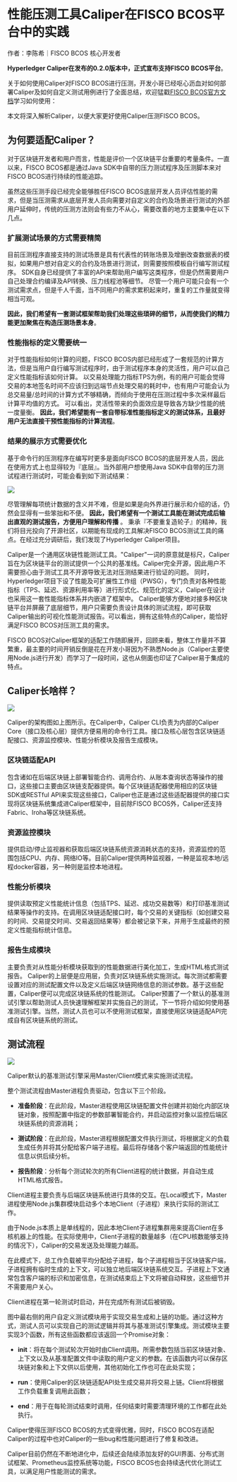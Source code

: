# 性能压测工具Caliper在FISCO BCOS平台中的实践

作者：李陈希｜FISCO BCOS 核心开发者

**Hyperledger Caliper在发布的0.2.0版本中，正式宣布支持FISCO BCOS平台**。

关于如何使用Caliper对FISCO BCOS进行压测，开发小哥已经呕心沥血对如何部署Caliper及如何自定义测试用例进行了全面总结，欢迎猛戳[FISCO BCOS官方文档](https://fisco-bcos-documentation.readthedocs.io/zh_CN/latest/docs/blockchain_dev/caliper.html)学习如何使用：

本文将深入解析Caliper，以便大家更好使用Caliper压测FISCO BCOS。

## 为何要适配Caliper？

对于区块链开发者和用户而言，性能是评价一个区块链平台重要的考量条件。一直以来，FISCO BCOS都是通过Java SDK中自带的压力测试程序及压测脚本来对FISCO BCOS进行持续的性能追踪。

虽然这些压测手段已经完全能够胜任FISCO BCOS底层开发人员评估性能的需求，但是当压测需求从底层开发人员向需要对自定义的合约及场景进行测试的外部用户延伸时，传统的压测方法则会有些力不从心，需要改善的地方主要集中在以下几点。

### 扩展测试场景的方式需要精简

目前压测程序直接支持的测试场景是具有代表性的转账场景及增删改查数据表的模拟，如果用户想对自定义的合约及场景进行测试，则需要按照模板自行编写测试程序。
SDK自身已经提供了丰富的API来帮助用户编写这类程序，但是仍然需要用户自己处理合约编译及API转换、压力线程池等细节。
尽管一个用户可能只会有一个测试需求点，但是千人千面，当不同用户的需求累积起来时，重复的工作量就变得相当可观。

**因此，我们希望有一套测试框架帮助我们处理这些琐碎的细节，从而使我们的精力能更加聚焦在构造压测场景本身**。

### 性能指标的定义需要统一

对于性能指标如何计算的问题，FISCO BCOS内部已经形成了一套规范的计算方法，但是当用户自行编写测试程序时，由于测试程序本身的灵活性，用户可以自己定义性能指标该如何计算。
以交易处理能力指标TPS为例，有的用户可能会觉得交易的本地签名时间不应该归到远端节点处理交易的耗时中，也有用户可能会认为总交易量/总时间的计算方式不够精确，而倾向于使用在压测过程中多次采样最后计算平均值的方式。
可以看出，灵活性带来的负面效应是导致各方缺少性能的统一度量衡。
**因此，我们希望能有一套自带标准性能指标定义的测试体系，且最好用户无法直接干预性能指标的计算流程**。

### 结果的展示方式需要优化

基于命令行的压测程序在编写时更多是面向FISCO BCOS的底层开发人员，因此在使用方式上也显得较为『底层』。当外部用户想使用Java SDK中自带的压力测试程进行测试时，可能会看到如下测试结果：

![](../../../../images/articles/caliper_stress_test_practice/IMG_4964.JPG)

尽管理解每项统计数据的含义并不难，但是如果是向外界进行展示和介绍的话，仍然会显得有一些笨拙和不便。
**因此，我们希望有一个测试工具能在测试完成后输出直观的测试报告，方便用户理解和传播** 。
秉承『不要重复造轮子』的精神，我们将目光投向了开源社区，以期能有现成的工具解决FISCO BCOS测试工具的痛点。在经过充分调研后，我们发现了Hyperledger Caliper项目。

Caliper是一个通用区块链性能测试工具。"Caliper"一词的原意就是标尺，Caliper旨在为区块链平台的测试提供一个公共的基准线。Caliper完全开源，因此用户不需要担心由于测试工具不开源导致无法对压测结果进行验证的问题。
同时，Hyperledger项目下设了性能及可扩展性工作组（PWSG），专门负责对各种性能指标（TPS、延迟、资源利用率等）进行形式化、规范化的定义，Caliper在设计也采用这一套性能指标体系并内嵌进了框架中。
Caliper能够方便地对接多种区块链平台并屏蔽了底层细节，用户只需要负责设计具体的测试流程，即可获取Caliper输出的可视化性能测试报告。可以看出，拥有这些特点的Caliper，能恰好满足FISCO BCOS对压测工具的需求。

FISCO BCOS对Caliper框架的适配工作随即展开，回顾来看，整体工作量并不算繁重，最主要的时间开销反倒是花在开发小哥因为不熟悉Node.js（Caliper主要使用Node.js进行开发）而学习了一段时间，这也从侧面也印证了Caliper易于集成的特点。

## Caliper长啥样？

![](../../../../images/articles/caliper_stress_test_practice/IMG_4965.PNG)

Caliper的架构图如上图所示。在Caliper中，Caliper CLI负责为内部的Caliper Core（接口及核心层）提供方便易用的命令行工具。接口及核心层包含区块链适配接口、资源监控模块、性能分析模块及报告生成模块。

### 区块链适配API

包含诸如在后端区块链上部署智能合约、调用合约、从账本查询状态等操作的接口，这些接口主要由区块链支配器提供。每个区块链适配器使用相应的区块链SDK或RESTful API来实现这些接口，Caliper也正是通过这些适配器提供的接口实现将区块链系统集成进Caliper框架中，目前除FISCO BCOS外，Caliper还支持Fabric、Iroha等区块链系统。

### 资源监控模块

提供启动/停止监视器和获取后端区块链系统资源消耗状态的支持，资源监控的范围包括CPU、内存、网络IO等。目前Caliper提供两种监视器，一种是监视本地/远程docker容器，另一种则是监控本地进程。

### 性能分析模块

提供读取预定义性能统计信息（包括TPS、延迟、成功交易数等）和打印基准测试结果等操作的支持。在调用区块链适配接口时，每个交易的关键指标（如创建交易的时间、交易提交时间、交易返回结果等）都会被记录下来，并用于生成最终的预定义性能指标统计信息。

### 报告生成模块

主要负责对从性能分析模块获取到的性能数据进行美化加工，生成HTML格式测试报告。
Caliper的上层便是应用层，负责对区块链系统实施测试。每次测试都需要设置对应的测试配置文件以及定义后端区块链网络信息的测试参数。基于这些配置，Caliper便可以完成区块链系统的性能测试。
Caliper预置了一个默认的基准测试引擎以帮助测试人员快速理解框架并实施自己的测试，下一节将介绍如何使用基准测试引擎。当然，测试人员也可以不使用测试框架，直接使用区块链适配API完成自有区块链系统的测试。

## 测试流程

![](../../../../images/articles/caliper_stress_test_practice/IMG_4966.PNG)

Caliper默认的基准测试引擎采用Master/Client模式来实施测试流程。 

整个测试流程由Master进程负责驱动，包含以下三个阶段。

- **准备阶段**：在此阶段，Master进程使用区块链配置文件创建并初始化内部区块链对象，按照配置中指定的参数部署智能合约，并启动监控对象以监控后端区块链系统的资源消耗；

- **测试阶段**：在此阶段，Master进程根据配置文件执行测试，将根据定义的负载生成任务并将其分配给客户端子进程。最后将存储各个客户端返回的性能统计信息以供后续分析。

- **报告阶段**：分析每个测试轮次的所有Client进程的统计数据，并自动生成HTML格式报告。

Client进程主要负责与后端区块链系统进行具体的交互。在Local模式下，Master进程使用Node.js集群模块启动多个本地Client（子进程）来执行实际的测试工作。

由于Node.js本质上是单线程的，因此本地Client子进程集群用来提高Client在多核机器上的性能。在实际使用中，Client子进程的数量越多（在CPU核数能够支持的情况下），Caliper的交易发送及处理能力越高。

在此模式下，总工作负载被平均分配给子进程，每个子进程相当于区块链客户端，子进程拥有临时生成的上下文，可以独立地后端区块链系统交互。子进程上下文通常包含客户端的标识和加密信息，在测试结束后上下文将被自动释放，这些细节并不需要用户关心。

Client进程在第一轮测试时启动，并在完成所有测试后被销毁。

图中最右侧的用户自定义测试模块用于实现交易生成和上链的功能。通过这种方式，测试人员可以实现自己的测试逻辑并将其与基准测试引擎集成。测试模块主要实现3个函数，所有这些函数都应该返回一个Promise对象：

- **init**：将在每个测试轮次开始时由Client调用。所需参数包括当前区块链对象、上下文以及从基准配置文件中读取的用户定义的参数。在该函数内可以保存区块链对象和上下文供以后使用，其他初始化工作也可在此处实现；

- **run**：使用Caliper的区块链适配API处生成交易并将交易上链。Client将根据工作负载重复调用此函数；

- **end**：用于在每轮测试结束时调用，任何结束时需要清理环境的工作都在此处执行。

Caliper使得压测FISCO BCOS的方式变得优雅，同时，FISCO BCOS在适配Caliper的过程中也对Caliper的一些bug和性能问题进行了修复和改进。

Caliper目前仍然在不断地进化中，后续还会陆续添加友好的GUI界面、分布式测试框架、Prometheus监控系统等功能，FISCO BCOS也会持续迭代优化测试工具，以满足用户性能测试的需求。